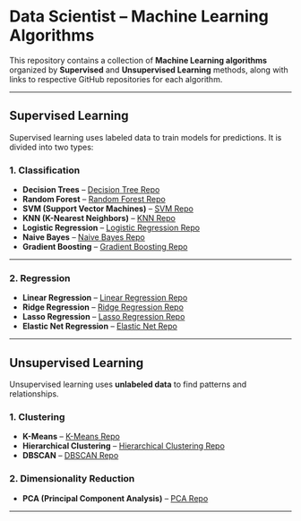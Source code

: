 
# Data Scientist – Machine Learning Algorithms

This repository contains a collection of **Machine Learning algorithms** organized by **Supervised** and **Unsupervised Learning** methods, along with links to respective GitHub repositories for each algorithm.

---

## Supervised Learning

Supervised learning uses labeled data to train models for predictions. It is divided into two types:

### 1. Classification

- **Decision Trees** – [Decision Tree Repo](Supervised/Decision_Tree.ipynb)  
- **Random Forest** – [Random Forest Repo](Supervised/Random_Forest_Algoritham.ipynb)  
- **SVM (Support Vector Machines)** – [SVM Repo](https://github.com/pb111/Support-Vector-Machines-Project)  
- **KNN (K-Nearest Neighbors)** – [KNN Repo](https://github.com/ghimiresunil/Scratch-implementation-of-KNN)  
- **Logistic Regression** – [Logistic Regression Repo](https://github.com/SURESH6161/Data-Science/blob/14fc2407e8e9293cea6dd23b5df816349e322545/Supervised/%20%20LogisticRegression.ipynb)  
- **Naive Bayes** – [Naive Bayes Repo](https://github.com/shiivashaakeri/Naive-Bayes-Classifier-From-Scratch)  
- **Gradient Boosting** – [Gradient Boosting Repo](https://github.com/dmlc/xgboost)

---

### 2. Regression

- **Linear Regression** – [Linear Regression Repo](https://github.com/tatwan/Linear-Regression-Implementation-in-Python)  
- **Ridge Regression** – [Ridge Regression Repo](https://github.com/akash18tripathi/Linear-Regression-from-Scratch)  
- **Lasso Regression** – [Lasso Regression Repo](https://github.com/akash18tripathi/Linear-Regression-from-Scratch)  
- **Elastic Net Regression** – [Elastic Net Repo](https://github.com/marcogdepinto/Python-for-Data-Analysis-and-Machine-Learning)

---

## Unsupervised Learning

Unsupervised learning uses **unlabeled data** to find patterns and relationships.

### 1. Clustering

- **K-Means** – [K-Means Repo](https://github.com/topics/k-means)  
- **Hierarchical Clustering** – [Hierarchical Clustering Repo](https://github.com/topics/hierarchical-clustering)  
- **DBSCAN** – [DBSCAN Repo](https://github.com/topics/dbscan)

### 2. Dimensionality Reduction

- **PCA (Principal Component Analysis)** – [PCA Repo](https://github.com/topics/principal-component-analysis)

---


